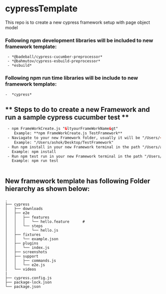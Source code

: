 # cypressTemplate
This repo is to create a new cypress framework setup with page object model

### Following npm **development libraries** will be included to new framework template:

```
 - *@badeball/cypress-cucumber-preprocessor*
 - *@bahmutov/cypress-esbuild-preprocessor*
 - *esbuild*

```

### Following npm **run time libraries** will be include to new framework template:
```
-  *cypress*

```

## ** Steps to do to create a new Framework and run a sample cypress cucumber test **

```html
 - npm FrameWorkCreate.js "&ltyourFrameWorkName&gt"
    Example: **npm FrameWorkCreate.js TestFramework**
 - Naviagate to your new Framework folder, usually it will be "/Users/<userName>/Desktop/<yourFrameWorkName>"
    Example: "/Users/ashok/Desktop/TestFramework"
 - Run npm install in your new Framework terminal in the path "/Users/ashok/Desktop/TestFramework"
   Example: npm install 
 - Run npm test run in your new Framework terminal in the path "/Users/ashok/Desktop/TestFramework"
   Example: npm run test
  
```
 
## New framework template has following Folder hierarchy as shown below:
```
.
├── cypress
│   ├── downloads
│   ├── e2e
│   │   ├── features
│   │   │   └── hello.feature      #
│   │   └── steps
│   │       └── hello.js
│   ├── fixtures
│   │   └── example.json
│   ├── plugins
│   │   └── index.js
│   ├── screenshots
│   ├── support
│   │   ├── commands.js
│   │   └── e2e.js 
│   └── videos
|
├── cypress.config.js
├── package-lock.json
└── package.json


```
